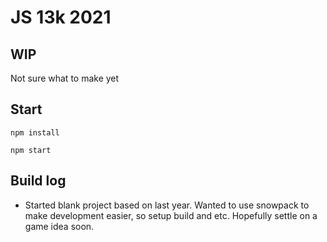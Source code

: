 # JS 13k 2021

## WIP

Not sure what to make yet

## Start

```npm install```

```npm start```

## Build log

- Started blank project based on last year. Wanted to use snowpack to make development easier, so setup build and etc. Hopefully settle on a game idea soon.